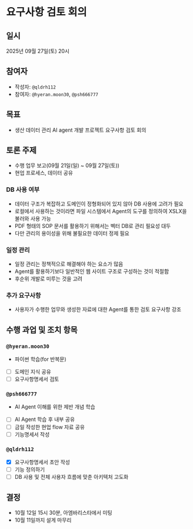 # 요구사항 검토 회의

## 일시
2025년 09월 27일(토) 20시

## 참여자
- 작성자: `@qldrh112`
- 참여자: `@hyeran.moon30`, `@psh666777` 

## 목표
- 생산 데이터 관리 AI agent 개발 프로젝트 요구사항 검토 회의

## 토론 주제
- 수행 업무 보고(09월 21일(일) ~ 09월 27일(토))
- 현업 프로세스, 데이터 공유

### DB 사용 여부
- 데이터 구조가 복잡하고 도메인이 정형화되어 있지 않아 DB 사용에 고려가 필요
- 로컬에서 사용하는 것이라면 파일 시스템에서 Agent의 도구를 정의하여 XSLX을 불러와 사용 가능
- PDF 형태의 SOP 문서를 활용하기 위해서는 벡터 DB로 관리 필요성 대두
- 다만 관리의 용이성을 위해 불필요한 데이터 정제 필요

### 일정 관리
- 일정 관리는 정책적으로 해결해야 하는 요소가 많음
- Agent를 활용하기보다 일반적인 웹 사이트 구조로 구성하는 것이 적절함
- 후순위 개발로 미루는 것을 고려

### 추가 요구사항
- 사용자가 수행한 업무와 생성한 자료에 대한 Agent를 통한 검토 요구사항 강조

## 수행 과업 및 조치 항목
### `@hyeran.moon30`
- 파이썬 학습(for 반복문)
- [ ] 도메인 지식 공유
- [ ] 요구사항명세서 검토

### `@psh666777`
- AI Agent 이해를 위한 제반 개념 학습
- [ ] AI Agent 학습 후 내부 공유
- [ ] 금일 작성한 현업 flow 자료 공유
- [ ] 기능명세서 작성

### `@qldrh112`
- [x] 요구사항명세서 초안 작성
- [ ] 기능 정의하기
- [ ] DB 사용 및 전체 사용자 흐름에 맞춘 아키텍처 고도화

## 결정
- 10월 12일 15시 30분, 아엠바리스타에서 미팅
- 10월 11일까지 설게 마무리